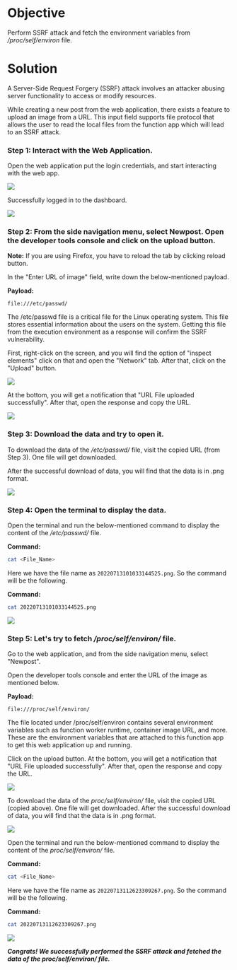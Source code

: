 # Objective

Perform SSRF attack and fetch the environment variables from */proc/self/environ* file.

# Solution

A Server-Side Request Forgery (SSRF) attack involves an attacker abusing server functionality to access or modify resources. 

While creating a new post from the web application, there exists a feature to upload an image from a URL. This input field supports file protocol that allows the user to read the local files from the function app which will lead to an SSRF attack.


### Step 1: Interact with the Web Application.

Open the web application put the login credentials, and start interacting with the web app.

![](https://user-images.githubusercontent.com/65826354/183736905-97acb94c-6d4f-43ee-b39b-afea123dfc13.png)

Successfully logged in to the dashboard.

![](https://user-images.githubusercontent.com/65826354/183736908-b99181cf-1a18-4c4d-8aa0-94745acc353e.png)


### Step 2: From the side navigation menu, select Newpost. Open the developer tools console and click on the upload button.

**Note:** If you are using Firefox, you have to reload the tab by clicking reload button.

In the "Enter URL of image" field, write down the below-mentioned payload.

**Payload:**

```
file:///etc/passwd/
```

The /etc/passwd file is a critical file for the Linux operating system. This file stores essential information about the users on the system. Getting this file from the execution environment as a response will confirm the SSRF vulnerability.


First, right-click on the screen, and you will find the option of "inspect elements" click on that and open the "Network" tab. After that, click on the "Upload" button. 

![](https://user-images.githubusercontent.com/65826354/183736934-079d9148-2181-492f-bad0-0007ca8a794d.png)

At the bottom, you will get a notification that "URL File uploaded successfully". After that, open the response and copy the URL.

![](https://user-images.githubusercontent.com/65826354/183736943-a9739de9-4367-4762-bd08-4a17be6591c7.png)

### Step 3: Download the data and try to open it.

To download the data of the */etc/passwd/* file, visit the copied URL (from Step 3). One file will get downloaded.

After the successful download of data, you will find that the data is in .png format.

![](https://user-images.githubusercontent.com/65826354/183736953-4c3ef73f-56c2-49a3-8ed8-210aba0d14b8.png)


### Step 4: Open the terminal to display the data.

Open the terminal and run the below-mentioned command to display the content of the */etc/passwd/* file.

**Command:**

```bash
cat <File_Name>
```
Here we have the file name as `20220713101033144525.png`. So the command will be the following.

**Command:**

```bash
cat 20220713101033144525.png
```
![](https://user-images.githubusercontent.com/65826354/183736959-54984f43-ec62-4735-aa34-df78ff42459a.png)

### Step 5: Let's try to fetch */proc/self/environ/* file.

<!-- 
![](https://user-images.githubusercontent.com/65826354/183736970-75aa3899-7caa-4e66-a435-c68c818356d8.png) -->

Go to the web application, and from the side navigation menu, select "Newpost".

Open the developer tools console and enter the URL of the image as mentioned below.

**Payload:**

```
file:///proc/self/environ/
```

The file located under /proc/self/environ contains several environment variables such as function worker runtime, container image URL, and more. These are the environment variables that are attached to this function app to get this web application up and running.

Click on the upload button. At the bottom, you will get a notification that "URL File uploaded successfully". After that, open the response and copy the URL.



![](https://user-images.githubusercontent.com/65826354/183736980-abd1b03d-a100-440b-835b-b54bb41f79aa.png)

To download the data of the *proc/self/environ/* file, visit the copied URL (copied above). One file will get downloaded. After the successful download of data, you will find that the data is in .png format.

![](https://user-images.githubusercontent.com/65826354/183736988-e44f051c-3738-4333-a1fe-4bbc63ce17cf.png)

Open the terminal and run the below-mentioned command to display the content of the *proc/self/environ/* file.

**Command:**

```bash
cat <File_Name>
```
Here we have the file name as `20220713112623309267.png`. So the command will be the following.

**Command:**

```bash
cat 20220713112623309267.png
```

![](https://user-images.githubusercontent.com/65826354/183736998-4b64976d-dc81-4c26-95c4-348ef5bd64e2.png)


***Congrats! We successfully performed the SSRF attack and fetched the data of the proc/self/environ/ file.***
